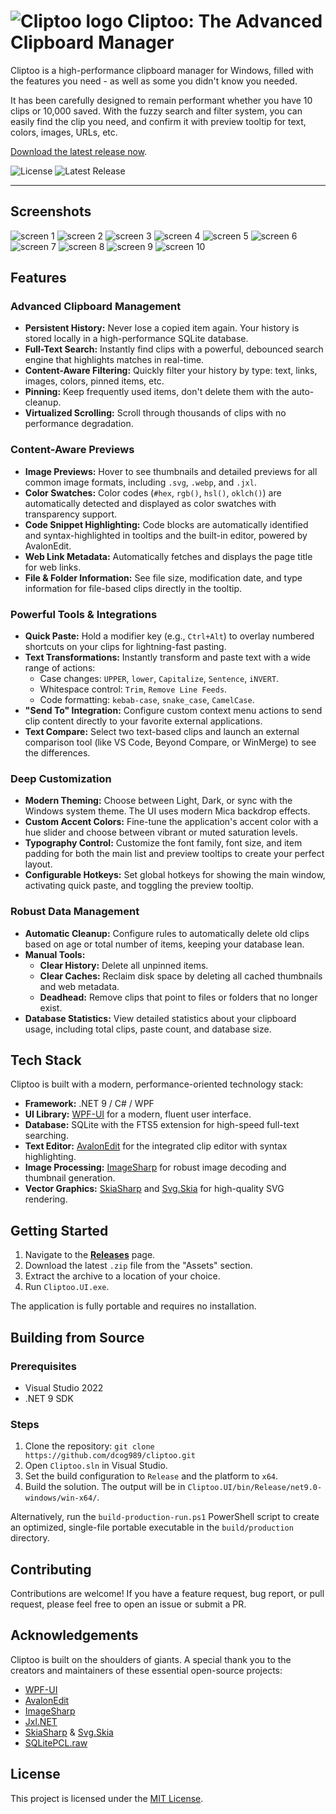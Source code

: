 # ![Cliptoo logo](./Cliptoo.UI/Assets/Icons/cliptoo-64.svg) Cliptoo: The Advanced Clipboard Manager

Cliptoo is a high-performance clipboard manager for Windows, filled with the features you need - as well as some you didn't know you needed.

It has been carefully designed to remain performant whether you have 10 clips or 10,000 saved. With the fuzzy search and filter system, you can easily find the clip you need, and confirm it with preview tooltip for text, colors, images, URLs, etc.

[Download the latest release now](./Cliptoo/releases/latest/).

![License](https://img.shields.io/github/license/dcog989/cliptoo?style=for-the-badge)
![Latest Release](https://img.shields.io/github/v/release/dcog989/cliptoo?style=for-the-badge)

---

## Screenshots

![screen 1](.assets/screen-01.webp)
![screen 2](.assets/screen-02.webp)
![screen 3](.assets/screen-03.webp)
![screen 4](.assets/screen-04.webp)
![screen 5](.assets/screen-05.webp)
![screen 6](.assets/screen-06.webp)
![screen 7](.assets/screen-07.webp)
![screen 8](.assets/screen-08.webp)
![screen 9](.assets/screen-09.webp)
![screen 10](.assets/screen-10.webp)

## Features

### Advanced Clipboard Management

* **Persistent History:** Never lose a copied item again. Your history is stored locally in a high-performance SQLite database.
* **Full-Text Search:** Instantly find clips with a powerful, debounced search engine that highlights matches in real-time.
* **Content-Aware Filtering:** Quickly filter your history by type: text, links, images, colors, pinned items, etc.
* **Pinning:** Keep frequently used items, don't delete them with the auto-cleanup.
* **Virtualized Scrolling:** Scroll through thousands of clips with no performance degradation.

### Content-Aware Previews

* **Image Previews:** Hover to see thumbnails and detailed previews for all common image formats, including `.svg`, `.webp`, and `.jxl`.
* **Color Swatches:** Color codes (`#hex`, `rgb()`, `hsl()`, `oklch()`) are automatically detected and displayed as color swatches with transparency support.
* **Code Snippet Highlighting:** Code blocks are automatically identified and syntax-highlighted in tooltips and the built-in editor, powered by AvalonEdit.
* **Web Link Metadata:** Automatically fetches and displays the page title for web links.
* **File & Folder Information:** See file size, modification date, and type information for file-based clips directly in the tooltip.

### Powerful Tools & Integrations

* **Quick Paste:** Hold a modifier key (e.g., `Ctrl+Alt`) to overlay numbered shortcuts on your clips for lightning-fast pasting.
* **Text Transformations:** Instantly transform and paste text with a wide range of actions:
  * Case changes: `UPPER`, `lower`, `Capitalize`, `Sentence`, `iNVERT`.
  * Whitespace control: `Trim`, `Remove Line Feeds`.
  * Code formatting: `kebab-case`, `snake_case`, `CamelCase`.
* **"Send To" Integration:** Configure custom context menu actions to send clip content directly to your favorite external applications.
* **Text Compare:** Select two text-based clips and launch an external comparison tool (like VS Code, Beyond Compare, or WinMerge) to see the differences.

### Deep Customization

* **Modern Theming:** Choose between Light, Dark, or sync with the Windows system theme. The UI uses modern Mica backdrop effects.
* **Custom Accent Colors:** Fine-tune the application's accent color with a hue slider and choose between vibrant or muted saturation levels.
* **Typography Control:** Customize the font family, font size, and item padding for both the main list and preview tooltips to create your perfect layout.
* **Configurable Hotkeys:** Set global hotkeys for showing the main window, activating quick paste, and toggling the preview tooltip.

### Robust Data Management

* **Automatic Cleanup:** Configure rules to automatically delete old clips based on age or total number of items, keeping your database lean.
* **Manual Tools:**
  * **Clear History:** Delete all unpinned items.
  * **Clear Caches:** Reclaim disk space by deleting all cached thumbnails and web metadata.
  * **Deadhead:** Remove clips that point to files or folders that no longer exist.
* **Database Statistics:** View detailed statistics about your clipboard usage, including total clips, paste count, and database size.

## Tech Stack

Cliptoo is built with a modern, performance-oriented technology stack:

* **Framework:** .NET 9 / C# / WPF
* **UI Library:** [WPF-UI](https://github.com/lepoco/wpfui) for a modern, fluent user interface.
* **Database:** SQLite with the FTS5 extension for high-speed full-text searching.
* **Text Editor:** [AvalonEdit](https://github.com/icsharpcode/AvalonEdit) for the integrated clip editor with syntax highlighting.
* **Image Processing:** [ImageSharp](https://github.com/SixLabors/ImageSharp) for robust image decoding and thumbnail generation.
* **Vector Graphics:** [SkiaSharp](https://github.com/mono/SkiaSharp) and [Svg.Skia](https://github.com/wieslawsoltes/Svg.Skia) for high-quality SVG rendering.

## Getting Started

1. Navigate to the [**Releases**](https://github.com/dcog989/cliptoo/releases) page.
2. Download the latest `.zip` file from the "Assets" section.
3. Extract the archive to a location of your choice.
4. Run `Cliptoo.UI.exe`.

The application is fully portable and requires no installation.

## Building from Source

### Prerequisites

* Visual Studio 2022
* .NET 9 SDK

### Steps

1. Clone the repository: `git clone https://github.com/dcog989/cliptoo.git`
2. Open `Cliptoo.sln` in Visual Studio.
3. Set the build configuration to `Release` and the platform to `x64`.
4. Build the solution. The output will be in `Cliptoo.UI/bin/Release/net9.0-windows/win-x64/`.

Alternatively, run the `build-production-run.ps1` PowerShell script to create an optimized, single-file portable executable in the `build/production` directory.

## Contributing

Contributions are welcome! If you have a feature request, bug report, or pull request, please feel free to open an issue or submit a PR.

## Acknowledgements

Cliptoo is built on the shoulders of giants. A special thank you to the creators and maintainers of these essential open-source projects:

* [WPF-UI](https://github.com/lepoco/wpfui)
* [AvalonEdit](https://github.com/icsharpcode/AvalonEdit)
* [ImageSharp](https://github.com/SixLabors/ImageSharp)
* [Jxl.NET](https://github.com/wsvincent/jxl.net)
* [SkiaSharp](https://github.com/mono/SkiaSharp) & [Svg.Skia](https://github.com/wieslawsoltes/Svg.Skia)
* [SQLitePCL.raw](https://github.com/ericsink/SQLitePCL.raw)

## License

This project is licensed under the [MIT License](LICENSE).

